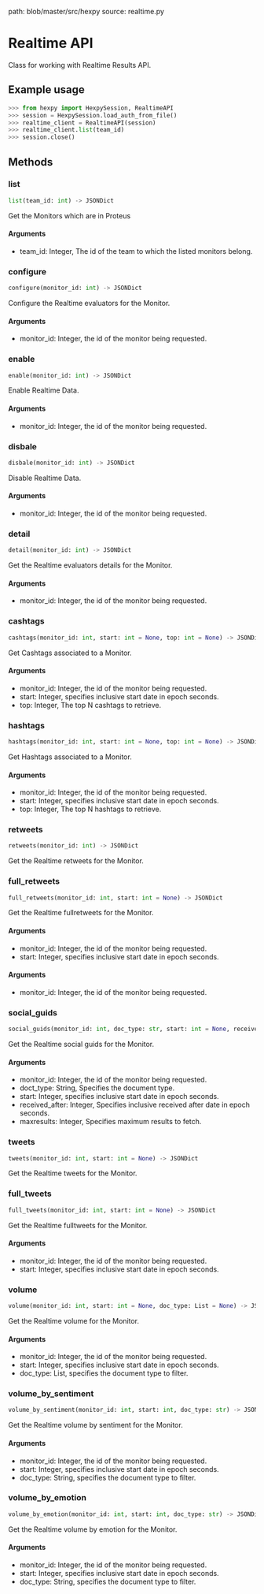 path: blob/master/src/hexpy
source: realtime.py

Realtime API
===========

Class for working with Realtime Results API.

## Example usage
<div class="termy">

```python
>>> from hexpy import HexpySession, RealtimeAPI
>>> session = HexpySession.load_auth_from_file()
>>> realtime_client = RealtimeAPI(session)
>>> realtime_client.list(team_id)
>>> session.close()
```
</div>

## Methods

### list
```python
list(team_id: int) -> JSONDict
```
Get the Monitors which are in Proteus

#### Arguments
* team_id: Integer, The id of the team to which the listed monitors belong.

### configure
```python
configure(monitor_id: int) -> JSONDict
```
Configure the Realtime evaluators for the Monitor.

#### Arguments
* monitor_id: Integer, the id of the monitor being requested.

### enable
```python
enable(monitor_id: int) -> JSONDict
```
Enable Realtime Data.

#### Arguments
* monitor_id: Integer, the id of the monitor being requested.

### disbale
```python
disbale(monitor_id: int) -> JSONDict
```
Disable Realtime Data.

#### Arguments
* monitor_id: Integer, the id of the monitor being requested.

### detail
```python
detail(monitor_id: int) -> JSONDict
```
Get the Realtime evaluators details for the Monitor.

#### Arguments
* monitor_id: Integer, the id of the monitor being requested.

### cashtags
```python
cashtags(monitor_id: int, start: int = None, top: int = None) -> JSONDict
```
Get Cashtags associated to a Monitor.

#### Arguments
* monitor_id: Integer, the id of the monitor being requested.
* start: Integer, specifies inclusive start date in epoch seconds.
* top: Integer, The top N cashtags to retrieve.

### hashtags
```python
hashtags(monitor_id: int, start: int = None, top: int = None) -> JSONDict
```
Get Hashtags associated to a Monitor.

#### Arguments
* monitor_id: Integer, the id of the monitor being requested.
* start: Integer, specifies inclusive start date in epoch seconds.
* top: Integer, The top N hashtags to retrieve.

### retweets
```python
retweets(monitor_id: int) -> JSONDict
```
Get the Realtime retweets for the Monitor.

### full_retweets
```python
full_retweets(monitor_id: int, start: int = None) -> JSONDict
```
Get the Realtime fullretweets for the Monitor.

#### Arguments
* monitor_id: Integer, the id of the monitor being requested.
* start: Integer, specifies inclusive start date in epoch seconds.

#### Arguments
* monitor_id: Integer, the id of the monitor being requested.

### social_guids
```python
social_guids(monitor_id: int, doc_type: str, start: int = None, received_after: int = None) -> JSONDict
```
Get the Realtime social guids for the Monitor.

#### Arguments
* monitor_id: Integer, the id of the monitor being requested.
* doct_type: String, Specifies the document type.
* start: Integer, specifies inclusive start date in epoch seconds.
* received_after: Integer, Specifies inclusive received after date in epoch seconds.
* maxresults: Integer, Specifies maximum results to fetch.

### tweets
```python
tweets(monitor_id: int, start: int = None) -> JSONDict
```
Get the Realtime tweets for the Monitor.

### full_tweets
```python
full_tweets(monitor_id: int, start: int = None) -> JSONDict
```
Get the Realtime fulltweets for the Monitor.

#### Arguments
* monitor_id: Integer, the id of the monitor being requested.
* start: Integer, specifies inclusive start date in epoch seconds.

### volume
```python
volume(monitor_id: int, start: int = None, doc_type: List = None) -> JSONDict
```
Get the Realtime volume for the Monitor.

#### Arguments
* monitor_id: Integer, the id of the monitor being requested.
* start: Integer, specifies inclusive start date in epoch seconds.
* doc_type: List, specifies the document type to filter.

### volume_by_sentiment
```python
volume_by_sentiment(monitor_id: int, start: int, doc_type: str) -> JSONDict
```
Get the Realtime volume by sentiment for the Monitor.

#### Arguments
* monitor_id: Integer, the id of the monitor being requested.
* start: Integer, specifies inclusive start date in epoch seconds.
* doc_type: String, specifies the document type to filter.

### volume_by_emotion
```python
volume_by_emotion(monitor_id: int, start: int, doc_type: str) -> JSONDict
```
Get the Realtime volume by emotion for the Monitor.

#### Arguments
* monitor_id: Integer, the id of the monitor being requested.
* start: Integer, specifies inclusive start date in epoch seconds.
* doc_type: String, specifies the document type to filter.
